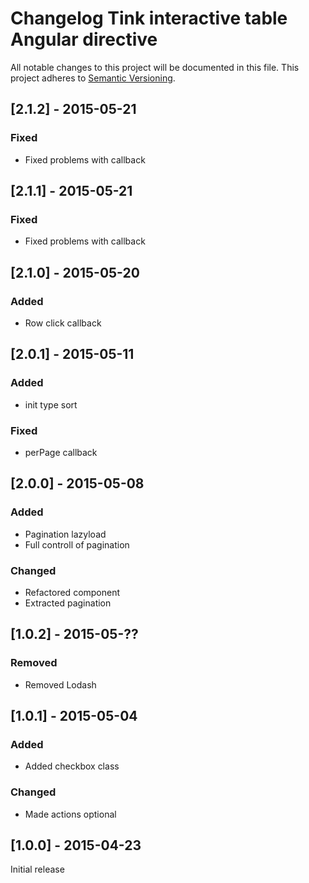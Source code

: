 # Changelog Tink interactive table Angular directive

All notable changes to this project will be documented in this file.
This project adheres to [Semantic Versioning](http://semver.org/).

<!--
## [Unreleased] - [unreleased]

### Added
### Changed
### Deprecated
### Removed
### Fixed
### Security
-->
## [2.1.2] - 2015-05-21

### Fixed
- Fixed problems with callback 

## [2.1.1] - 2015-05-21

### Fixed
- Fixed problems with callback 

## [2.1.0] - 2015-05-20

### Added
- Row click callback

## [2.0.1] - 2015-05-11

### Added
- init type sort

### Fixed
- perPage callback

## [2.0.0] - 2015-05-08

### Added
- Pagination lazyload
- Full controll of pagination

### Changed
- Refactored component
- Extracted pagination

## [1.0.2] - 2015-05-??

### Removed
- Removed Lodash



## [1.0.1] - 2015-05-04

### Added
- Added checkbox class

### Changed
- Made actions optional



## [1.0.0] - 2015-04-23

Initial release
